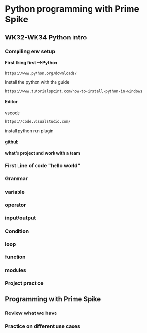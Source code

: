 # Python programming with Prime Spike


## WK32-WK34 Python intro

### Compiling env setup

#### First thing first -->Python


```https://www.python.org/downloads/```

Install the python with the guide


```https://www.tutorialspoint.com/how-to-install-python-in-windows```


#### Editor

vscode

```https://code.visualstudio.com/```

install python run plugin

#### github

#### what's project and work with a team

### First Line of code "hello world"

### Grammar

### variable 

### operator

### input/output

### Condition

### loop

### function

### modules

### Project practice


## Programming with Prime Spike


### Review what we have


### Practice on different use cases

